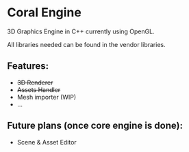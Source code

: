 # Coral Engine
3D Graphics Engine in C++ currently using OpenGL.

All libraries needed can be found in the vendor libraries.

## Features:
- ~~3D Renderer~~
- ~~Assets Handler~~
- Mesh importer (WIP)
- ...

## Future plans (once core engine is done):
- Scene & Asset Editor
